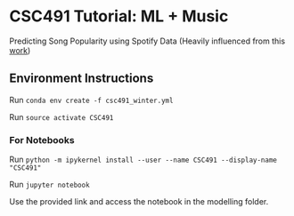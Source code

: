 # CSC491 Tutorial: ML + Music
Predicting Song Popularity using Spotify Data
(Heavily influenced from this [work](https://www.kaggle.com/huanntran100/spotify-song-popularity-prediction))

## Environment Instructions

Run `conda env create -f csc491_winter.yml`

Run `source activate CSC491`

### For Notebooks
Run `python -m ipykernel install --user --name CSC491 --display-name "CSC491"`

Run `jupyter notebook`

Use the provided link and access the notebook in the modelling folder.
